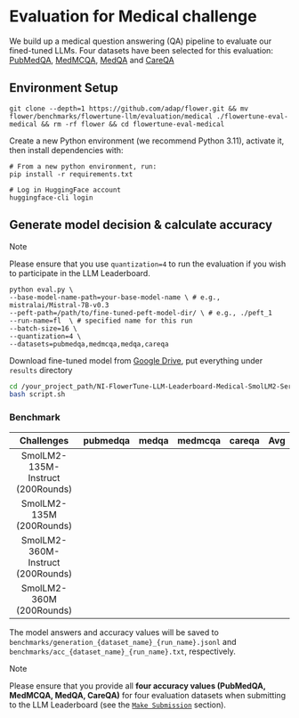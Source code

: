 # Evaluation for Medical challenge

We build up a medical question answering (QA) pipeline to evaluate our fined-tuned LLMs.
Four datasets have been selected for this evaluation: [PubMedQA](https://huggingface.co/datasets/bigbio/pubmed_qa), [MedMCQA](https://huggingface.co/datasets/medmcqa), [MedQA](https://huggingface.co/datasets/bigbio/med_qa) and [CareQA](https://huggingface.co/datasets/HPAI-BSC/CareQA)


## Environment Setup

```shell
git clone --depth=1 https://github.com/adap/flower.git && mv flower/benchmarks/flowertune-llm/evaluation/medical ./flowertune-eval-medical && rm -rf flower && cd flowertune-eval-medical
```

Create a new Python environment (we recommend Python 3.11), activate it, then install dependencies with:

```shell
# From a new python environment, run:
pip install -r requirements.txt

# Log in HuggingFace account
huggingface-cli login
```

## Generate model decision & calculate accuracy

> [!NOTE]
> Please ensure that you use `quantization=4` to run the evaluation if you wish to participate in the LLM Leaderboard.

```
python eval.py \
--base-model-name-path=your-base-model-name \ # e.g., mistralai/Mistral-7B-v0.3
--peft-path=/path/to/fine-tuned-peft-model-dir/ \ # e.g., ./peft_1
--run-name=fl  \ # specified name for this run  
--batch-size=16 \
--quantization=4 \
--datasets=pubmedqa,medmcqa,medqa,careqa
```

Download fine-tuned model from [Google Drive](), put everything under `results` directory

```bash
cd /your_project_path/NI-FlowerTune-LLM-Leaderboard-Medical-SmolLM2-Series
bash script.sh
```

### Benchmark

| Challenges                       | pubmedqa   |   medqa    |  medmcqa    |   careqa      |  Avg       |
| :--------:                       | :--------: | :--------: | :--------:  | :--------:    | :--------: |
|SmolLM2-135M-Instruct (200Rounds) |  | | | | |
|SmolLM2-135M (200Rounds)          |  | | | | |
|SmolLM2-360M-Instruct (200Rounds) |  | | | | |
|SmolLM2-360M (200Rounds)          |  | | | | |


The model answers and accuracy values will be saved to `benchmarks/generation_{dataset_name}_{run_name}.jsonl` and `benchmarks/acc_{dataset_name}_{run_name}.txt`, respectively.


> [!NOTE]
> Please ensure that you provide all **four accuracy values (PubMedQA, MedMCQA, MedQA, CareQA)** for four evaluation datasets when submitting to the LLM Leaderboard (see the [`Make Submission`](https://github.com/adap/flower/tree/main/benchmarks/flowertune-llm/evaluation#make-submission-on-flowertune-llm-leaderboard) section).
